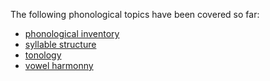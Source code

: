 The following phonological topics have been covered so far: 

- [phonological inventory]
- [syllable structure]
- [tonology]
- [vowel harmonny]


[phonological inventory]: https://lgdesc.github.io/glio1241/grammar/PhonologicalInventory
[syllable structure]: https://lgdesc.github.io/glio1241/grammar/SyllableStructure
[tonology]: https://lgdesc.github.io/glio1241/grammar/Tonology
[vowel harmonny]: https://lgdesc.github.io/glio1241/grammar/VowelHarmony

